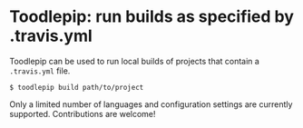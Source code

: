 # Toodlepip: run builds as specified by .travis.yml

Toodlepip can be used to run local builds of projects that contain a `.travis.yml` file.

```
$ toodlepip build path/to/project
```

Only a limited number of languages and configuration settings are currently supported.
Contributions are welcome!
